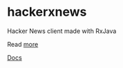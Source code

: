 hackerxnews
===========

Hacker News client made with RxJava

Read [more](http://vizz.github.io/hackerxnews/)

[Docs](https://dash.readme.io/project/hackerxnews/v1.0/dashboard)

